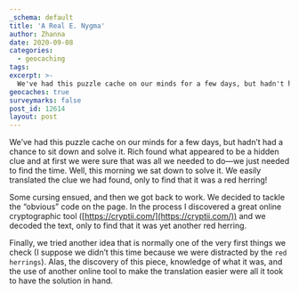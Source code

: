 ```yaml
---
_schema: default
title: 'A Real E. Nygma'
author: Zhanna
date: 2020-09-08
categories:
  - geocaching
tags:
excerpt: >-
  We've had this puzzle cache on our minds for a few days, but hadn't had a chance to sit down and solve it. Rich found what appeared to be a hidden clue and at first we were sure that was all we needed to do—we just needed to find the time.
geocaches: true
surveymarks: false
post_id: 12614
layout: post
---
```


We’ve had this puzzle cache on our minds for a few days, but hadn’t had a chance to sit down and solve it. Rich found what appeared to be a hidden clue and at first we were sure that was all we needed to do—we just needed to find the time. Well, this morning we sat down to solve it. We easily translated the clue we had found, only to find that it was a red herring!

Some cursing ensued, and then we got back to work. We decided to tackle the “obvious” code on the page. In the process I discovered a great online cryptographic tool ([https://cryptii.com/](https://cryptii.com/)) and we decoded the text, only to find that it was yet another red herring.

Finally, we tried another idea that is normally one of the very first things we check (I suppose we didn’t this time because we were distracted by the `red herrings`). Alas, the discovery of this piece, knowledge of what it was, and the use of another online tool to make the translation easier were all it took to have the solution in hand.
